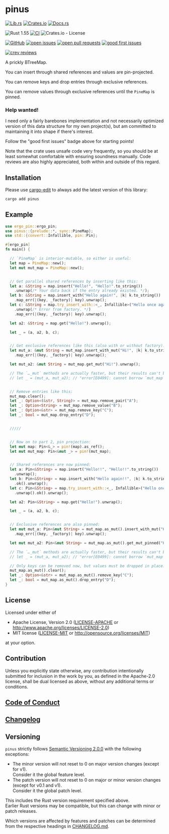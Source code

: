 # pinus

[![Lib.rs](https://img.shields.io/badge/Lib.rs-*-84f)](https://lib.rs/crates/pinus)
[![Crates.io](https://img.shields.io/crates/v/pinus)](https://crates.io/crates/pinus)
[![Docs.rs](https://docs.rs/pinus/badge.svg)](https://docs.rs/pinus)

![Rust 1.55](https://img.shields.io/static/v1?logo=Rust&label=&message=1.55&color=grey)
[![CI](https://github.com/Tamschi/pinus/workflows/CI/badge.svg?branch=develop)](https://github.com/Tamschi/pinus/actions?query=workflow%3ACI+branch%3Adevelop)
![Crates.io - License](https://img.shields.io/crates/l/pinus/0.0.1)

[![GitHub](https://img.shields.io/static/v1?logo=GitHub&label=&message=%20&color=grey)](https://github.com/Tamschi/pinus)
[![open issues](https://img.shields.io/github/issues-raw/Tamschi/pinus)](https://github.com/Tamschi/pinus/issues)
[![open pull requests](https://img.shields.io/github/issues-pr-raw/Tamschi/pinus)](https://github.com/Tamschi/pinus/pulls)
[![good first issues](https://img.shields.io/github/issues-raw/Tamschi/pinus/good%20first%20issue?label=good+first+issues)](https://github.com/Tamschi/pinus/contribute)

[![crev reviews](https://web.crev.dev/rust-reviews/badge/crev_count/pinus.svg)](https://web.crev.dev/rust-reviews/crate/pinus/)

A prickly BTreeMap.

You can insert through shared references and values are pin-projected.

You can remove keys and drop entries through exclusive references.

You can remove values through exclusive references until the `PineMap` is pinned.

### Help wanted!

I need only a fairly barebones implementation and not necessarily optimized version of this data structure for my own project(s),
but am committed to maintaining it into shape if there's interest.

Follow the "good first issues" badge above for starting points!

Note that the crate uses unsafe code very frequently, so you should be at least somewhat comfortable with ensuring soundness manually. Code reviews are also highly appreciated, both within and outside of this regard.

## Installation

Please use [cargo-edit](https://crates.io/crates/cargo-edit) to always add the latest version of this library:

```cmd
cargo add pinus
```

## Example

```rust
use ergo_pin::ergo_pin;
use pinus::{prelude::*, sync::PineMap};
use std::{convert::Infallible, pin::Pin};

#[ergo_pin]
fn main() {

  // `PineMap` is interior-mutable, so either is useful:
  let map = PineMap::new();
  let mut mut_map = PineMap::new();


  // Get parallel shared references by inserting like this:
  let a: &String = map.insert("Hello!", "Hello!".to_string())
    .unwrap(/* Your data back if the entry already existed. */);
  let b: &String = map.insert_with("Hello again!", |k| k.to_string())
    .map_err(|(key, _factory)| key).unwrap();
  let c: &String = map.try_insert_with::<_, Infallible>("Hello once again!", |k| Ok(k.to_string()))
    .unwrap(/* Error from factory. */)
    .map_err(|(key, _factory)| key).unwrap();

  let a2: &String = map.get("Hello!").unwrap();

  let _ = (a, a2, b, c);


  // Get exclusive references like this (also with or without factory):
  let mut_a: &mut String = mut_map.insert_with_mut("Hi!", |k| k.to_string())
    .map_err(|(key, _factory)| key).unwrap();

  let mut_a2: &mut String = mut_map.get_mut("Hi!").unwrap();

  // The `…_mut` methods are actually faster, but their results can't be held onto at once:
  // let _ = (mut_a, mut_a2); // "error[E0499]: cannot borrow `mut_map` as mutable more than once at a time"


  // Remove entries like this:
  mut_map.clear();
  let _: Option<(&str, String)> = mut_map.remove_pair("A");
  let _: Option<String> = mut_map.remove_value("B");
  let _: Option<&str> = mut_map.remove_key("C");
  let _: bool = mut_map.drop_entry("D");


  /////


  // Now on to part 2, pin projection:
  let mut map: Pin<&_> = pin!(map).as_ref();
  let mut mut_map: Pin<&mut _> = pin!(mut_map);


  // Shared references are now pinned:
  let a: Pin<&String> = map.insert("Hello!!", "Hello!!".to_string())
    .unwrap();
  let b: Pin<&String> = map.insert_with("Hello again!!", |k| k.to_string())
    .ok().unwrap();
  let c: Pin<&String> = map.try_insert_with::<_, Infallible>("Hello once again!!", |k| Ok(k.to_string()))
    .unwrap().ok().unwrap();

  let a2: Pin<&String> = map.get("Hello!").unwrap();

  let _ = (a, a2, b, c);


  // Exclusive references are also pinned:
  let mut mut_a: Pin<&mut String> = mut_map.as_mut().insert_with_mut("Hi!", |k| k.to_string())
    .map_err(|(key, _factory)| key).unwrap();

  let mut mut_a2: Pin<&mut String> = mut_map.as_mut().get_mut_pinned("Hi!").unwrap();

  // The `…_mut` methods are actually faster, but their results can't be held onto at once:
  // let _ = (mut_a, mut_a2); // "error[E0499]: cannot borrow `mut_map` as mutable more than once at a time"

  // Only keys can be removed now, but values must be dropped in place:
  mut_map.as_mut().clear();
  let _: Option<&str> = mut_map.as_mut().remove_key("C");
  let _: bool = mut_map.as_mut().drop_entry("D");
}
```

## License

Licensed under either of

* Apache License, Version 2.0
   ([LICENSE-APACHE](LICENSE-APACHE) or <http://www.apache.org/licenses/LICENSE-2.0>)
* MIT license
   ([LICENSE-MIT](LICENSE-MIT) or <http://opensource.org/licenses/MIT>)

at your option.

## Contribution

Unless you explicitly state otherwise, any contribution intentionally submitted
for inclusion in the work by you, as defined in the Apache-2.0 license, shall be
dual licensed as above, without any additional terms or conditions.

## [Code of Conduct](CODE_OF_CONDUCT.md)

## [Changelog](CHANGELOG.md)

## Versioning

`pinus` strictly follows [Semantic Versioning 2.0.0](https://semver.org/spec/v2.0.0.html) with the following exceptions:

* The minor version will not reset to 0 on major version changes (except for v1).  
Consider it the global feature level.
* The patch version will not reset to 0 on major or minor version changes (except for v0.1 and v1).  
Consider it the global patch level.

This includes the Rust version requirement specified above.  
Earlier Rust versions may be compatible, but this can change with minor or patch releases.

Which versions are affected by features and patches can be determined from the respective headings in [CHANGELOG.md](CHANGELOG.md).
